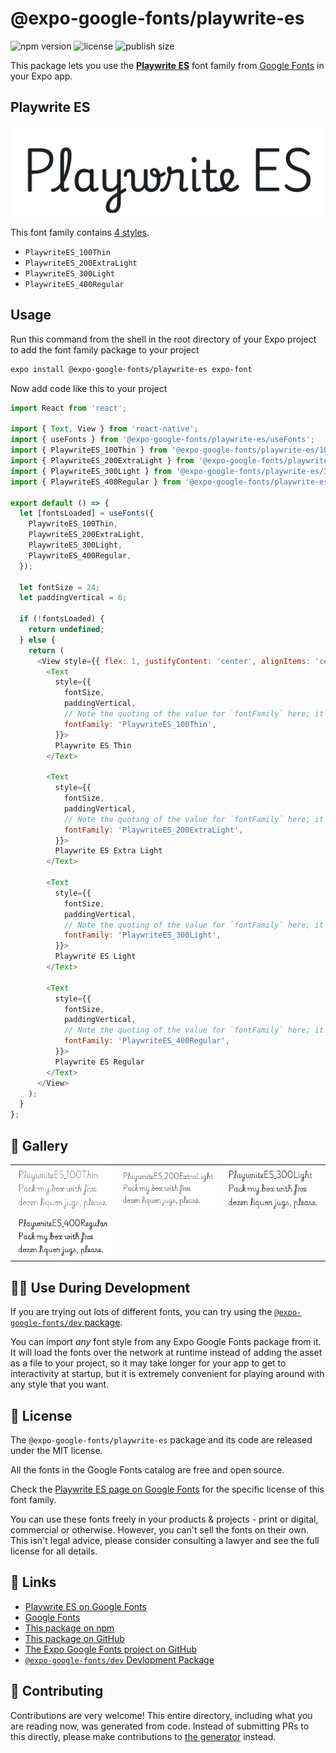 # @expo-google-fonts/playwrite-es

![npm version](https://flat.badgen.net/npm/v/@expo-google-fonts/playwrite-es)
![license](https://flat.badgen.net/github/license/expo/google-fonts)
![publish size](https://flat.badgen.net/packagephobia/install/@expo-google-fonts/playwrite-es)

This package lets you use the [**Playwrite ES**](https://fonts.google.com/specimen/Playwrite+ES) font family from [Google Fonts](https://fonts.google.com/) in your Expo app.

## Playwrite ES

![Playwrite ES](./font-family.png)

This font family contains [4 styles](#-gallery).

- `PlaywriteES_100Thin`
- `PlaywriteES_200ExtraLight`
- `PlaywriteES_300Light`
- `PlaywriteES_400Regular`

## Usage

Run this command from the shell in the root directory of your Expo project to add the font family package to your project
```sh
expo install @expo-google-fonts/playwrite-es expo-font
```

Now add code like this to your project
```js
import React from 'react';

import { Text, View } from 'react-native';
import { useFonts } from '@expo-google-fonts/playwrite-es/useFonts';
import { PlaywriteES_100Thin } from '@expo-google-fonts/playwrite-es/100Thin';
import { PlaywriteES_200ExtraLight } from '@expo-google-fonts/playwrite-es/200ExtraLight';
import { PlaywriteES_300Light } from '@expo-google-fonts/playwrite-es/300Light';
import { PlaywriteES_400Regular } from '@expo-google-fonts/playwrite-es/400Regular';

export default () => {
  let [fontsLoaded] = useFonts({
    PlaywriteES_100Thin,
    PlaywriteES_200ExtraLight,
    PlaywriteES_300Light,
    PlaywriteES_400Regular,
  });

  let fontSize = 24;
  let paddingVertical = 6;

  if (!fontsLoaded) {
    return undefined;
  } else {
    return (
      <View style={{ flex: 1, justifyContent: 'center', alignItems: 'center' }}>
        <Text
          style={{
            fontSize,
            paddingVertical,
            // Note the quoting of the value for `fontFamily` here; it expects a string!
            fontFamily: 'PlaywriteES_100Thin',
          }}>
          Playwrite ES Thin
        </Text>

        <Text
          style={{
            fontSize,
            paddingVertical,
            // Note the quoting of the value for `fontFamily` here; it expects a string!
            fontFamily: 'PlaywriteES_200ExtraLight',
          }}>
          Playwrite ES Extra Light
        </Text>

        <Text
          style={{
            fontSize,
            paddingVertical,
            // Note the quoting of the value for `fontFamily` here; it expects a string!
            fontFamily: 'PlaywriteES_300Light',
          }}>
          Playwrite ES Light
        </Text>

        <Text
          style={{
            fontSize,
            paddingVertical,
            // Note the quoting of the value for `fontFamily` here; it expects a string!
            fontFamily: 'PlaywriteES_400Regular',
          }}>
          Playwrite ES Regular
        </Text>
      </View>
    );
  }
};

```

## 🔡 Gallery


||||
|-|-|-|
|![PlaywriteES_100Thin](.//100Thin/PlaywriteES_100Thin.ttf.png)|![PlaywriteES_200ExtraLight](.//200ExtraLight/PlaywriteES_200ExtraLight.ttf.png)|![PlaywriteES_300Light](.//300Light/PlaywriteES_300Light.ttf.png)||
|![PlaywriteES_400Regular](.//400Regular/PlaywriteES_400Regular.ttf.png)||||


## 👩‍💻 Use During Development

If you are trying out lots of different fonts, you can try using the [`@expo-google-fonts/dev` package](https://github.com/expo/google-fonts/tree/master/font-packages/dev#readme).

You can import *any* font style from any Expo Google Fonts package from it. It will load the fonts
over the network at runtime instead of adding the asset as a file to your project, so it may take longer
for your app to get to interactivity at startup, but it is extremely convenient
for playing around with any style that you want.

## 📖 License

The `@expo-google-fonts/playwrite-es` package and its code are released under the MIT license.

All the fonts in the Google Fonts catalog are free and open source.

Check the [Playwrite ES page on Google Fonts](https://fonts.google.com/specimen/Playwrite+ES) for the specific license of this font family.

You can use these fonts freely in your products & projects - print or digital, commercial or otherwise. However, you can't sell the fonts on their own. This isn't legal advice, please consider consulting a lawyer and see the full license for all details.

## 🔗 Links

- [Playwrite ES on Google Fonts](https://fonts.google.com/specimen/Playwrite+ES)
- [Google Fonts](https://fonts.google.com/)
- [This package on npm](https://www.npmjs.com/package/@expo-google-fonts/playwrite-es)
- [This package on GitHub](https://github.com/expo/google-fonts/tree/master/font-packages/playwrite-es)
- [The Expo Google Fonts project on GitHub](https://github.com/expo/google-fonts)
- [`@expo-google-fonts/dev` Devlopment Package](https://github.com/expo/google-fonts/tree/master/font-packages/dev)

## 🤝 Contributing

Contributions are very welcome! This entire directory, including what you are reading now, was generated from code. Instead of submitting PRs to this directly, please make contributions to [the generator](https://github.com/expo/google-fonts/tree/master/packages/generator) instead.
